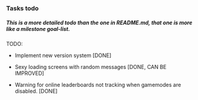 ### Tasks todo

##### This is a more detailed todo than the one in README.md, that one is more like a milestone goal-list.

TODO: 

- Implement new version system [DONE]

- Sexy loading screens with random messages [DONE, CAN BE IMPROVED]

- Warning for online leaderboards not tracking when gamemodes are disabled. [DONE]

  
